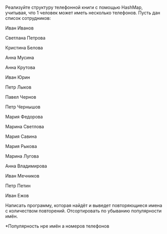 Реализуйте структуру телефонной книги с помощью HashMap, учитывая, что 1 человек может иметь несколько телефонов. Пусть дан список сотрудников:

Иван Иванов

Светлана Петрова

Кристина Белова

Анна Мусина

Анна Крутова

Иван Юрин

Петр Лыков

Павел Чернов

Петр Чернышов

Мария Федорова

Марина Светлова

Мария Савина

Мария Рыкова

Марина Лугова

Анна Владимирова

Иван Мечников

Петр Петин

Иван Ежов

Написать программу, которая найдёт и выведет повторяющиеся имена с количеством повторений. Отсортировать по убыванию популярности имён.

*Популярность нре имён а номеров телефонов
